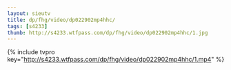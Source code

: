 ```yaml
--- 
layout: sieutv
title: dp/fhg/video/dp022902mp4hhc/
tags: [s4233]
thumb: http://s4233.wtfpass.com/dp/fhg/video/dp022902mp4hhc/1.jpg
---
```

{% include tvpro key="http://s4233.wtfpass.com/dp/fhg/video/dp022902mp4hhc/1.mp4" %} 
